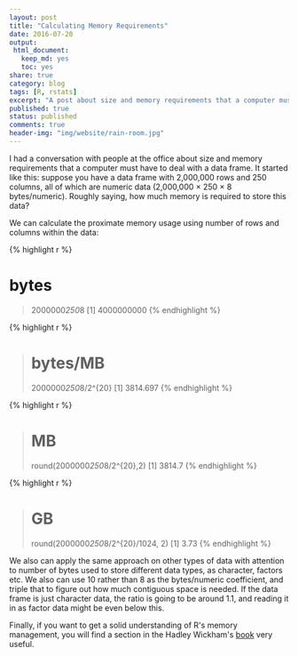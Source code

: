 ```yaml
---
layout: post
title: "Calculating Memory Requirements"
date: 2016-07-20
output:
 html_document: 
   keep_md: yes
   toc: yes
share: true
category: blog
tags: [R, rstats]
excerpt: "A post about size and memory requirements that a computer must have to deal with a data frame."
published: true
status: published
comments: true
header-img: "img/website/rain-room.jpg"
---
```



I had a conversation with people at the office about size and memory requirements that a computer must have to deal with a data frame. It started like this: suppose you have a data frame with 2,000,000 rows and 250 columns, all of which are numeric data  (2,000,000 × 250 × 8 bytes/numeric). Roughly saying, how much memory is required to store this data?

We can calculate the proximate memory usage using number of rows and columns within the data:

{% highlight r %}
# bytes
> 2000000*250*8 
[1] 4000000000
{% endhighlight %}



{% highlight r %}
> # bytes/MB
> 2000000*250*8/2^{20}
[1] 3814.697
{% endhighlight %}


{% highlight r %}
> # MB
> round(2000000*250*8/2^{20},2)
[1] 3814.7
{% endhighlight %}


{% highlight r %}
> # GB
> round(2000000*250*8/2^{20}/1024, 2)
[1] 3.73
{% endhighlight %}

We also can apply the same approach on other types of data with attention to number of bytes used to store different data types, as character, factors etc. We also can use 10 rather than 8 as the bytes/numeric coefficient, and triple that to figure out how much contiguous space is needed. If the data frame is just character data, the ratio is going to be around 1.1, and reading it in as factor data might be even below this. 

Finally, if you want to get a solid understanding of R's memory management, you will find a section in the Hadley Wickham's [book](http://adv-r.had.co.nz/memory.html) very useful.

